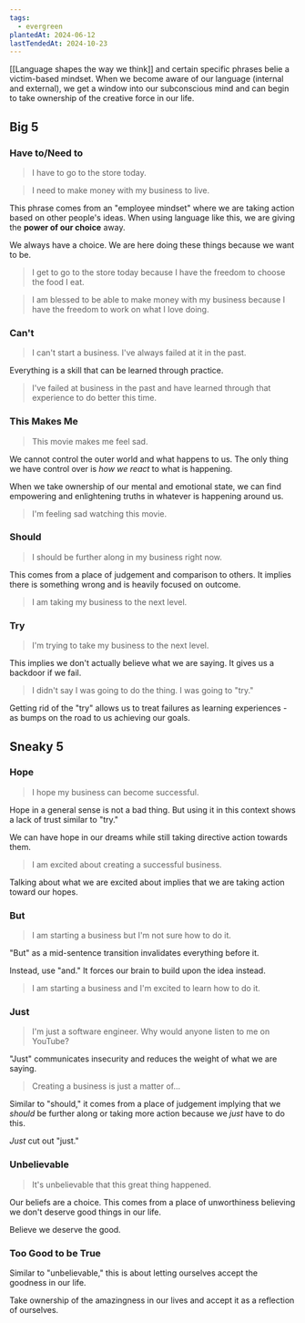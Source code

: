 ```yaml
---
tags:
  - evergreen
plantedAt: 2024-06-12
lastTendedAt: 2024-10-23
---
```

[[Language shapes the way we think]] and certain specific phrases belie a victim-based mindset. When we become aware of our language (internal and external), we get a window into our subconscious mind and can begin to take ownership of the creative force in our life.

## Big 5

### Have to/Need to

> I have to go to the store today.

> I need to make money with my business to live.

This phrase comes from an "employee mindset" where we are taking action based on other people's ideas. When using language like this, we are giving the **power of our choice** away.

We always have a choice. We are here doing these things because we want to be.

>I get to go to the store today because I have the freedom to choose the food I eat.

> I am blessed to be able to make money with my business because I have the freedom to work on what I love doing.

### Can't

> I can't start a business. I've always failed at it in the past.

Everything is a skill that can be learned through practice.

> I've failed at business in the past and have learned through that experience to do better this time.

### This Makes Me

> This movie makes me feel sad.

We cannot control the outer world and what happens to us. The only thing we have control over is *how we react* to what is happening.

When we take ownership of our mental and emotional state, we can find empowering and enlightening truths in whatever is happening around us.

> I'm feeling sad watching this movie.

### Should

> I should be further along in my business right now.

This comes from a place of judgement and comparison to others. It implies there is something wrong and is heavily focused on outcome.

> I am taking my business to the next level.

### Try

> I'm trying to take my business to the next level.

This implies we don't actually believe what we are saying. It gives us a backdoor if we fail.

> I didn't say I was going to do the thing. I was going to "try."

Getting rid of the "try" allows us to treat failures as learning experiences - as bumps on the road to us achieving our goals.

## Sneaky 5

### Hope

> I hope my business can become successful.

Hope in a general sense is not a bad thing. But using it in this context shows a lack of trust similar to "try."

We can have hope in our dreams while still taking directive action towards them.

> I am excited about creating a successful business.

Talking about what we are excited about implies that we are taking action toward our hopes.

### But

> I am starting a business but I'm not sure how to do it.

"But" as a mid-sentence transition invalidates everything before it.

Instead, use "and." It forces our brain to build upon the idea instead.

> I am starting a business and I'm excited to learn how to do it.

### Just

> I'm just a software engineer. Why would anyone listen to me on YouTube?

"Just" communicates insecurity and reduces the weight of what we are saying.

> Creating a business is just a matter of...

Similar to "should," it comes from a place of judgement implying that we *should* be further along or taking more action because we *just* have to do this.

*Just* cut out "just."

### Unbelievable

> It's unbelievable that this great thing happened.

Our beliefs are a choice. This comes from a place of unworthiness believing we don't deserve good things in our life.

Believe we deserve the good.

### Too Good to be True

Similar to "unbelievable," this is about letting ourselves accept the goodness in our life.

Take ownership of the amazingness in our lives and accept it as a reflection of ourselves.

